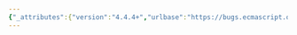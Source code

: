 ```yaml
---
{"_attributes":{"version":"4.4.4+","urlbase":"https://bugs.ecmascript.org/","maintainer":"dherman@mozilla.com"},"bug":{"bug_id":4058,"creation_ts":"2015-02-21 08:34:00 -0800","short_desc":"11.9.1 Rules of Automatic Semicolon Insertion: Typo \"is\"","delta_ts":"2015-03-04 18:58:15 -0800","product":"Draft for 6th Edition","component":"editorial issue","version":"Rev 34: February 20, 2015 Release Candidate 1","rep_platform":"All","op_sys":"All","bug_status":"RESOLVED","resolution":"FIXED","priority":"Normal","bug_severity":"normal","everconfirmed":true,"reporter":{"uid":"andrebargull","name":"André Bargull"},"assigned_to":{"uid":"allen","name":"Allen Wirfs-Brock"},"long_desc":[{"commentid":13232,"comment_count":0,"who":{"uid":"andrebargull","name":"André Bargull"},"bug_when":"2015-02-21 08:34:36 -0800","thetext":"11.9.1 Rules of Automatic Semicolon Insertion\n\n> lexical goal symbol is described\n\ns/is/as"},{"commentid":13282,"comment_count":1,"who":{"uid":"allen","name":"Allen Wirfs-Brock"},"bug_when":"2015-02-24 11:00:34 -0800","thetext":"fixed in rev35 editor's draft"},{"commentid":13500,"comment_count":2,"who":{"uid":"allen","name":"Allen Wirfs-Brock"},"bug_when":"2015-03-04 18:58:15 -0800","thetext":"fixed in rev35"}]}}
---
```

